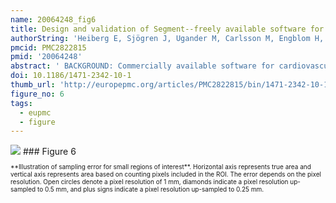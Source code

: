```yaml
---
name: 20064248_fig6
title: Design and validation of Segment--freely available software for cardiovascular image analysis.
authorString: 'Heiberg E, Sjögren J, Ugander M, Carlsson M, Engblom H, Arheden H.'
pmcid: PMC2822815
pmid: '20064248'
abstract: ' BACKGROUND: Commercially available software for cardiovascular image analysis often has limited functionality and frequently lacks the careful validation that is required for clinical studies. We have already implemented a cardiovascular image analysis software package and released it as freeware for the research community. However, it was distributed as a stand-alone application and other researchers could not extend it by writing their own custom image analysis algorithms. We believe that the work required to make a clinically applicable prototype can be reduced by making the software extensible, so that researchers can develop their own modules or improvements. Such an initiative might then serve as a bridge between image analysis research and cardiovascular research. The aim of this article is therefore to present the design and validation of a cardiovascular image analysis software package (Segment) and to announce its release in a source code format. RESULTS: Segment can be used for image analysis in magnetic resonance imaging (MRI), computed tomography (CT), single photon emission computed tomography (SPECT) and positron emission tomography (PET). Some of its main features include loading of DICOM images from all major scanner vendors, simultaneous display of multiple image stacks and plane intersections, automated segmentation of the left ventricle, quantification of MRI flow, tools for manual and general object segmentation, quantitative regional wall motion analysis, myocardial viability analysis and image fusion tools. Here we present an overview of the validation results and validation procedures for the functionality of the software. We describe a technique to ensure continued accuracy and validity of the software by implementing and using a test script that tests the functionality of the software and validates the output. The software has been made freely available for research purposes in a source code format on the project home page http://segment.heiberg.se. CONCLUSIONS: Segment is a well-validated comprehensive software package for cardiovascular image analysis. It is freely available for research purposes provided that relevant original research publications related to the software are cited.'
doi: 10.1186/1471-2342-10-1
thumb_url: 'http://europepmc.org/articles/PMC2822815/bin/1471-2342-10-1-6.gif'
figure_no: 6
tags:
  - eupmc
  - figure
---
```

<img src='http://europepmc.org/articles/PMC2822815/bin/1471-2342-10-1-6.jpg' style='max-height: 300px'>
### Figure 6
<p style='font-size: 10px;'>**Illustration of sampling error for small regions of interest**. Horizontal axis represents true area and vertical axis represents area based on counting pixels included in the ROI. The error depends on the pixel resolution. Open circles denote a pixel resolution of 1 mm, diamonds indicate a pixel resolution up-sampled to 0.5 mm, and plus signs indicate a pixel resolution up-sampled to 0.25 mm.</p>